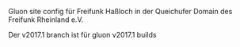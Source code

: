 Gluon site config für Freifunk Haßloch in der Queichufer Domain des Freifunk Rheinland e.V.

Der v2017.1 branch ist für gluon v2017.1 builds

